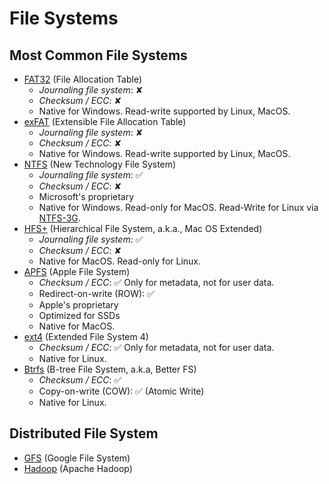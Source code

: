 # File Systems

## Most Common File Systems

- [FAT32](https://en.wikipedia.org/wiki/File_Allocation_Table#FAT32) (File Allocation Table)
    - *Journaling file system*: ✘
    - *Checksum / ECC*: ✘
    - Native for Windows. Read-write supported by Linux, MacOS.
- [exFAT](https://en.wikipedia.org/wiki/ExFAT) (Extensible File Allocation Table)
    - *Journaling file system*: ✘
    - *Checksum / ECC*: ✘
    - Native for Windows. Read-write supported by Linux, MacOS.
- [NTFS](https://en.wikipedia.org/wiki/NTFS) (New Technology File System)
    - *Journaling file system*: ✅
    - *Checksum / ECC*: ✘
    - Microsoft's proprietary
    - Native for Windows. Read-only for MacOS. Read-Write for Linux via [NTFS-3G](https://en.wikipedia.org/wiki/NTFS-3G).
- [HFS+](https://en.wikipedia.org/wiki/HFS_Plus) (Hierarchical File System, a.k.a., Mac OS Extended)
    - *Journaling file system*: ✅
    - *Checksum / ECC*: ✘
    - Native for MacOS. Read-only for Linux.
- [APFS](https://en.wikipedia.org/wiki/Apple_File_System) (Apple File System)
    - *Checksum / ECC*: ✅ Only for metadata, not for user data.
    - Redirect-on-write (ROW): ✅
    - Apple's proprietary
    - Optimized for SSDs
    - Native for MacOS.
- [ext4](https://en.wikipedia.org/wiki/Ext4) (Extended File System 4)
    - *Checksum / ECC*: ✅ Only for metadata, not for user data.
    - Native for Linux.
- [Btrfs](https://en.wikipedia.org/wiki/Btrfs) (B-tree File System, a.k.a, Better FS)
    - *Checksum / ECC*: ✅
    - Copy-on-write (COW): ✅  (Atomic Write)
    - Native for Linux.


## Distributed File System

- [GFS](https://en.wikipedia.org/wiki/Google_File_System) (Google File System)
- [Hadoop](https://en.wikipedia.org/wiki/Apache_Hadoop) (Apache Hadoop)
